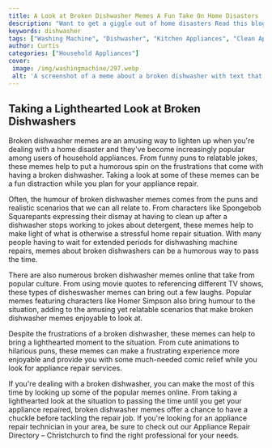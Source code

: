 ```yaml
---
title: A Look at Broken Dishwasher Memes A Fun Take On Home Disasters
description: "Want to get a giggle out of home disasters Read this blog post for a lighthearted look at Broken Dishwasher memes and the hilarity that ensues when appliances fail"
keywords: dishwasher
tags: ["Washing Machine", "Dishwasher", "Kitchen Appliances", "Clean Appliance"]
author: Curtis
categories: ["Household Appliances"]
cover: 
 image: /img/washingmachine/297.webp
 alt: 'A screenshot of a meme about a broken dishwasher with text that reads Its like Im in the dark ages'
---
```

## Taking a Lighthearted Look at Broken Dishwashers
Broken dishwasher memes are an amusing way to lighten up when you're dealing with a home disaster and they've become increasingly popular among users of household appliances. From funny puns to relatable jokes, these memes help to put a humorous spin on the frustrations that come with having a broken dishwasher. Taking a look at some of these memes can be a fun distraction while you plan for your appliance repair.

Often, the humour of broken dishwasher memes comes from the puns and realistic scenarios that we can all relate to. From characters like Spongebob Squarepants expressing their dismay at having to clean up after a dishwasher stops working to jokes about detergent, these memes help to make light of what is otherwise a stressful home repair situation. With many people having to wait for extended periods for dishwashing machine repairs, memes about broken dishwashers can be a humorous way to pass the time.

There are also numerous broken dishwasher memes online that take from popular culture. From using movie quotes to referencing different TV shows, these types of disheswasher memes can bring out a few laughs. Popular memes featuring characters like Homer Simpson also bring humour to the situation, adding to the amusing yet relatable scenarios that make broken dishwasher memes enjoyable to look at.

Despite the frustrations of a broken dishwasher, these memes can help to bring a lighthearted moment to the situation. From cute animations to hilarious puns, these memes can make a frustrating experience more enjoyable and provide you with some much-needed comic relief while you look for appliance repair services.

If you're dealing with a broken dishwasher, you can make the most of this time by looking up some of the popular memes online. From taking a lighthearted look at the situation to passing the time until you get your appliance repaired, broken dishwasher memes offer a chance to have a chuckle before tackling the repair job. If you're looking for an appliance repair technician in your area, be sure to check out our Appliance Repair Directory – Christchurch to find the right professional for your needs.
